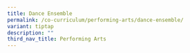 ```yaml
---
title: Dance Ensemble
permalink: /co-curriculum/performing-arts/dance-ensemble/
variant: tiptap
description: ""
third_nav_title: Performing Arts
---
```

